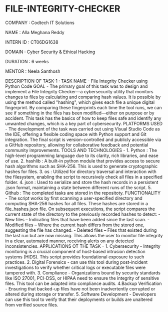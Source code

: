 # FILE-INTEGRITY-CHECKER

COMPANY   : Codtech IT Solutions

NAME      : Alla Meghana Reddy

INTERN ID : CT06DG1638

DOMAIN    : Cyber Security & Ethical Hacking

DURATION  : 6 weeks

MENTOR    : Neela Santhosh

DESCRIPTION OF TASK-1 : 
TASK NAME - File Integrity Checker using Python Code
GOAL      - The primary goal of this task was to design and implement a File Integrity Checker—a cybersecurity utility that monitors changes to files by calculating and                  comparing hash values. It is possible by using the method called "hashing", which gives each file a unique digital fingerprint. By comparing these                            fingerprints each time the tool runs, we can see if something in the files has been modified—either on purpose or by accident. This task has the basics of                    how to keep files safe and identify any unwanted changes, which is a key part of cybersecurity.
PLATFORMS USED - The development of the task was carried out using Visual Studio Code as the IDE, offering a flexible coding space with Python support and Git                                 integration. The final script is version-controlled and publicly accessible via a GitHub repository, allowing for collaborative feedback  and potential                       community improvements.
TOOLS AND TECHNOLOGIES - 1. Python : The high-level programming language due to its clarity, rich libraries, and ease of use.
                           2. hashlib : A built-in python module that provides access to secure hash algorithms such as SHA-256. This is used to generate cryptographic 
                                        hashes for files.
                           3. os : Utilized for directory traversal and interaction with the filesystem, enabling the script to recursively check all files in a specified                                       folder.
                           4. json : Used to serialize and store the hash records in a persistent .json format, maintaining a state between different runs of the script.
                           5. Github : The completed tasks are stored in the repositoty. 
 FUNCTIONALITY - The script works by first scanning a user-specified directory and computing SHA-256 hashes for all files. These hashes are stored in a                                        file_hashes.json file. On subsequent executions, the script compares the current state of the directory to the previously recorded hashes to                                  detect:
                                    - New files – Indicating files that have been added since the last scan.
                                    - Modified files – Where the current hash differs from the stored one, suggesting the file has changed.
                                    - Deleted files – Files that existed during the last run but are now missing.
                             This allows the user to monitor file integrity in a clear, automated manner, receiving alerts on any detected inconsistencies.
APPLICATIONS OT THE TASK -
                          1. Cybersecurity - Integrity monitoring is a crucial component of host-based intrusion detection systems (HIDS). This script provides foundational                               exposure to such practices.
                          2. Digital Forensics - can use this tool during post-incident investigations to verify whether critical logs or executable files were tampered with.
                          3. Compliance - Organizations bound by security standards like ISO 27001, PCI-DSS, or HIPAA need to ensure the integrity of sensitive files. This                                tool can be adapted into compliance audits.
                          4.Backup Verification - Ensuring that backed-up files have not been inadvertently corrupted or altered during storage or transfer.
                          5. Software Development - Developers can use this tool to verify that their deployments or builds are unaltered from verified source files.



